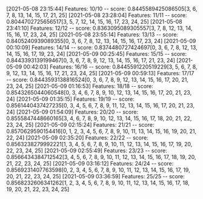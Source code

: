 [2021-05-08 23:15:44] Features: 10/10 -- score: 0.8445589425086505[3, 6, 7, 8, 13, 14, 15, 17, 21, 25]
[2021-05-08 23:28:04] Features: 11/11 -- score: 0.8044702725656517[3, 5, 7, 12, 14, 15, 16, 17, 23, 24, 25]
[2021-05-08 23:41:10] Features: 12/12 -- score: 0.8363095089305557[3, 7, 8, 12, 13, 14, 15, 16, 17, 23, 24, 25]
[2021-05-08 23:55:14] Features: 13/13 -- score: 0.8405240939089355[0, 3, 6, 7, 8, 12, 13, 14, 15, 16, 17, 23, 24]
[2021-05-09 00:10:09] Features: 14/14 -- score: 0.8374480727424697[0, 3, 6, 7, 8, 12, 13, 14, 15, 16, 17, 19, 23, 24]
[2021-05-09 00:25:45] Features: 15/15 -- score: 0.8443393139199467[0, 3, 6, 7, 8, 9, 12, 13, 14, 15, 16, 17, 21, 23, 24]
[2021-05-09 00:42:03] Features: 16/16 -- score: 0.8445591220519229[3, 5, 6, 7, 8, 9, 12, 13, 14, 15, 16, 17, 21, 23, 24, 25]
[2021-05-09 00:59:13] Features: 17/17 -- score: 0.8443593138816524[0, 3, 6, 7, 8, 9, 12, 13, 14, 15, 16, 17, 20, 21, 23, 24, 25]
[2021-05-09 01:16:53] Features: 18/18 -- score: 0.8543265044060548[0, 3, 4, 6, 7, 8, 9, 10, 12, 13, 14, 15, 16, 17, 20, 21, 23, 24]
[2021-05-09 01:35:15] Features: 19/19 -- score: 0.8561440437427235[0, 3, 4, 5, 6, 7, 8, 9, 11, 12, 13, 14, 15, 16, 17, 20, 21, 23, 24]
[2021-05-09 01:54:09] Features: 20/20 -- score: 0.8555847448660165[3, 4, 6, 7, 8, 9, 10, 12, 13, 14, 15, 16, 17, 18, 20, 21, 22, 23, 24, 25]
[2021-05-09 02:15:24] Features: 21/21 -- score: 0.8570629590154416[0, 1, 2, 3, 4, 5, 6, 7, 8, 9, 10, 11, 13, 14, 15, 16, 19, 20, 21, 22, 24]
[2021-05-09 02:35:20] Features: 22/22 -- score: 0.8563238279992221[1, 3, 4, 5, 6, 7, 8, 9, 10, 11, 12, 13, 14, 15, 16, 17, 19, 20, 22, 23, 24, 25]
[2021-05-09 02:55:49] Features: 23/23 -- score: 0.8566434384712542[3, 4, 5, 6, 7, 8, 9, 10, 11, 12, 13, 14, 15, 16, 17, 18, 19, 20, 21, 22, 23, 24, 25]
[2021-05-09 03:16:12] Features: 24/24 -- score: 0.8569231407763598[0, 2, 3, 4, 5, 6, 7, 8, 9, 10, 11, 12, 13, 14, 15, 16, 17, 19, 20, 21, 22, 23, 24, 25]
[2021-05-09 03:36:59] Features: 25/25 -- score: 0.8568232606341262[1, 2, 3, 4, 5, 6, 7, 8, 9, 10, 11, 12, 13, 14, 15, 16, 17, 18, 19, 20, 21, 22, 23, 24, 25]

